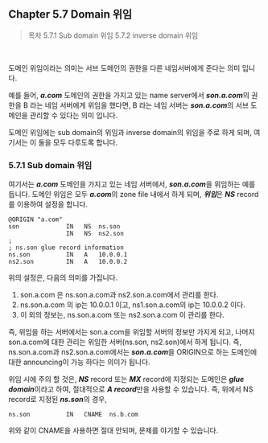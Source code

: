 ## Chapter 5.7 Domain 위임

>목차
5.7.1 Sub domain 위임
5.7.2 inverse domain 위임

<br>

도메인 위임이라는 의미는 서브 도메인의 권한을 다른 네임서버에게 준다는 의미 입니다.

예를 들어, ***a.com*** 도메인의 권한을 가지고 있는 name server에서 ***son.a.com***의 권한을 B 라는 네임 서버에게 위임을 했다면, B 라는 네임 서버는 ***son.a.com***의 서브 도메인을 관리할 수 있다는 의미 입니다.

도메인 위임에는 sub domain의 위임과 inverse domain의 위임을 주로 하게 되며, 여기서는 이 둘을 모두 다루도록 합니다.

### 5.7.1 Sub domain 위임

여기서는 ***a.com*** 도메인을 가지고 있는 네임 서버에서, ***son.a.com***을 위임하는 예를 듭니다. 도메인 위임은 모두 ***a.com***의 zone file 내에서 하게 되며, ***위임***은 ***NS*** record를 이용하여 설정을 합니다.

```
@ORIGIN "a.com"
son             IN   NS  ns.son
                IN   NS  ns2.son
;
; ns.son glue record information
ns.son          IN   A   10.0.0.1
ns2.son         IN   A   10.0.0.2
```

위의 설정은, 다음의 의미를 가집니다.

1. son.a.com 은 ns.son.a.com과 ns2.son.a.com에서 관리를 한다.
2. ns.son.a.com 의 ip는 10.0.0.1 이고, ns1.son.a.com의 ip는 10.0.0.2 이다.
3. 이 외의 정보는, ns.son.a.com 또는 ns2.son.a.com 이 관리를 한다.

즉, 위임을 하는 서버에서는 son.a.com을 위임할 서버의 정보만 가지게 되고, 나머지 son.a.com에 대한 관리는 위임한 서버(ns.son, ns2.son)에서 하게 됩니다. 즉, ns.son.a.com과 ns2.son.a.com에서는 ***son.a.com***을 ORIGIN으로 하는 도메인에 대한 announcing이 가능 하다는 의미가 됩니다.

위임 시에 주의 할 것은, ***NS*** record 또는 ***MX*** record에 지정되는 도메인은 ***glue domain***이라고 하여, 절대적으로 ***A record***만을 사용할 수 있습니다. 즉, 위에서 NS record로 지정된 ***ns.son***의 경우,

```
ns.son          IN   CNAME  ns.b.com
```

위와 같이 CNAME을 사용하면 절대 안되며, 문제를 야기할 수 있습니다.
